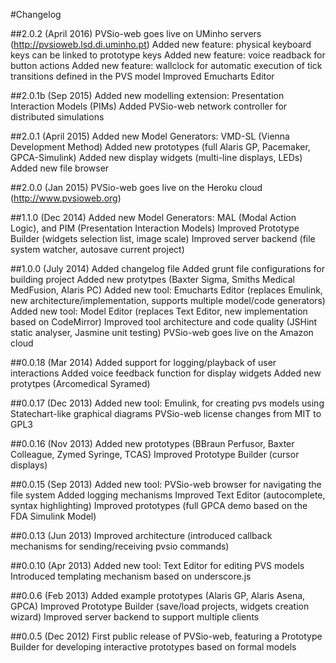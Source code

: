 #Changelog

##2.0.2 (April 2016)
    PVSio-web goes live on UMinho servers (http://pvsioweb.lsd.di.uminho.pt)
    Added new feature: physical keyboard keys can be linked to prototype keys
    Added new feature: voice readback for button actions
    Added new feature: wallclock for automatic execution of tick transitions defined in the PVS model
    Improved Emucharts Editor
    
##2.0.1b (Sep 2015)
    Added new modelling extension: Presentation Interaction Models (PIMs)
    Added PVSio-web network controller for distributed simulations

##2.0.1 (April 2015)
    Added new Model Generators: VMD-SL (Vienna Development Method)
    Added new prototypes (full Alaris GP, Pacemaker, GPCA-Simulink)
    Added new display widgets (multi-line displays, LEDs)
    Added new file browser

##2.0.0 (Jan 2015)
    PVSio-web goes live on the Heroku cloud (http://www.pvsioweb.org)

##1.1.0 (Dec 2014)
    Added new Model Generators: MAL (Modal Action Logic), and PIM (Presentation Interaction Models)
    Improved Prototype Builder (widgets selection list, image scale)
    Improved server backend (file system watcher, autosave current project)

##1.0.0 (July 2014)
	Added changelog file
    Added grunt file configurations for building project
    Added new protytpes (Baxter Sigma, Smiths Medical MedFusion, Alaris PC)
    Added new tool: Emucharts Editor (replaces Emulink, new architecture/implementation, supports multiple model/code generators)
    Added new tool: Model Editor (replaces Text Editor, new implementation based on CodeMirror)
    Improved tool architecture and code quality (JSHint static analyser, Jasmine unit testing)
    PVSio-web goes live on the Amazon cloud

##0.0.18 (Mar 2014)
    Added support for logging/playback of user interactions
    Added voice feedback function for display widgets
    Added new protytpes (Arcomedical Syramed)
    
##0.0.17 (Dec 2013)
    Added new tool: Emulink, for creating pvs models using Statechart-like graphical diagrams
    PVSio-web license changes from MIT to GPL3

##0.0.16 (Nov 2013)
    Added new prototypes (BBraun Perfusor, Baxter Colleague, Zymed Syringe, TCAS)
    Improved Prototype Builder (cursor displays)

##0.0.15 (Sep 2013)
    Added new tool: PVSio-web browser for navigating the file system
    Added logging mechanisms
    Improved Text Editor (autocomplete, syntax highlighting)
    Improved prototypes (full GPCA demo based on the FDA Simulink Model)

##0.0.13 (Jun 2013)
    Improved architecture (introduced callback mechanisms for sending/receiving pvsio commands)

##0.0.10 (Apr 2013)
    Added new tool: Text Editor for editing PVS models
    Introduced templating mechanism based on underscore.js

##0.0.6 (Feb 2013)
    Added example prototypes (Alaris GP, Alaris Asena, GPCA)
    Improved Prototype Builder (save/load projects, widgets creation wizard)
    Improved server backend to support multiple clients

##0.0.5 (Dec 2012)
    First public release of PVSio-web, featuring a Prototype Builder for developing interactive prototypes based on formal models